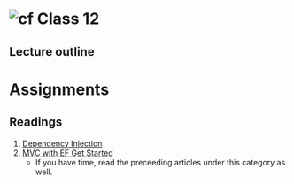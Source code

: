 ![cf](http://i.imgur.com/7v5ASc8.png) Class 12
=====================================

## Lecture outline

# Assignments

## Readings
1. [Dependency Injection](https://docs.microsoft.com/en-us/aspnet/core/fundamentals/dependency-injection)
2. [MVC with EF Get Started](https://docs.microsoft.com/en-us/aspnet/core/data/ef-mvc/intro)
	- If you have time, read the preceeding articles under this category as well.
